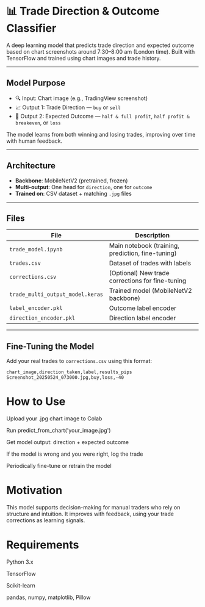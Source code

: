 # 📊 Trade Direction & Outcome Classifier

A deep learning model that predicts trade direction and expected outcome based on chart screenshots around 7:30–8:00 am (London time). Built with TensorFlow and trained using chart images and trade history.

---

## Model Purpose

- 🔍 Input: Chart image (e.g., TradingView screenshot)
- 📈 Output 1: Trade Direction — `buy` or `sell`
- 🎯 Output 2: Expected Outcome — `half & full profit`, `half profit & breakeven`, or `loss`

The model learns from both winning and losing trades, improving over time with human feedback.

---

## Architecture

- **Backbone**: MobileNetV2 (pretrained, frozen)
- **Multi-output**: One head for `direction`, one for `outcome`
- **Trained on**: CSV dataset + matching `.jpg` files

---

## Files

| File                             | Description                               |
|----------------------------------|-------------------------------------------|
| `trade_model.ipynb`              | Main notebook (training, prediction, fine-tuning) |
| `trades.csv`                 | Dataset of trades with labels             |
| `corrections.csv`               | (Optional) New trade corrections for fine-tuning |
| `trade_multi_output_model.keras`| Trained model (MobileNetV2 backbone)      |
| `label_encoder.pkl`              | Outcome label encoder                     |
| `direction_encoder.pkl`          | Direction label encoder                   |

---

## Fine-Tuning the Model

Add your real trades to `corrections.csv` using this format:

```csv
chart_image,direction_taken,label,results_pips
Screenshot_20250524_073000.jpg,buy,loss,-40
```
# How to Use
Upload your .jpg chart image to Colab

Run predict_from_chart('your_image.jpg')

Get model output: direction + expected outcome

If the model is wrong and you were right, log the trade

Periodically fine-tune or retrain the model

# Motivation
This model supports decision-making for manual traders who rely on structure and intuition. It improves with feedback, using your trade corrections as learning signals.

# Requirements
Python 3.x

TensorFlow

Scikit-learn

pandas, numpy, matplotlib, Pillow
